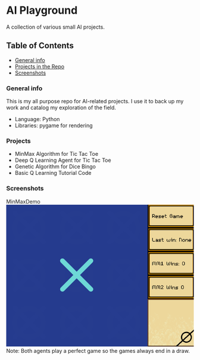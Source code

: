 # AI Playground
A collection of various small AI projects.
## Table of Contents
* [General info](#general-info)
* [Projects in the Repo](#projects)
* [Screenshots](#screenshots)
### General info
This is my all purpose repo for AI-related projects. I use it to back up my work and catalog my exploration of the field.
- Language: Python
- Libraries: pygame for rendering
### Projects
- MinMax Algorithm for Tic Tac Toe
- Deep Q Learning Agent for Tic Tac Toe
- Genetic Algorithm for Dice Bingo
- Basic Q Learning Tutorial Code

### Screenshots
MinMaxDemo
![minmaxdemo](./screenshots/minmax_demo.gif)
Note: Both agents play a perfect game so the games always end in a draw.


